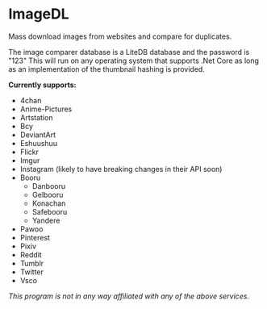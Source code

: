 # ImageDL
Mass download images from websites and compare for duplicates.

The image comparer database is a LiteDB database and the password is "123"
This will run on any operating system that supports .Net Core as long as an implementation of the thumbnail hashing is provided.

**Currently supports:**
* 4chan
* Anime-Pictures
* Artstation
* Bcy
* DeviantArt
* Eshuushuu
* Flickr
* Imgur
* Instagram (likely to have breaking changes in their API soon)
* Booru
  * Danbooru
  * Gelbooru
  * Konachan
  * Safebooru
  * Yandere
* Pawoo
* Pinterest
* Pixiv
* Reddit
* Tumblr
* Twitter
* Vsco

*This program is not in any way affiliated with any of the above services.*
